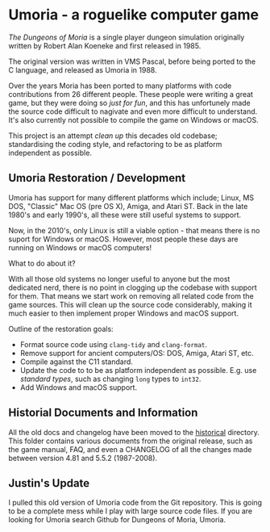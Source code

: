 # Umoria - a roguelike computer game

_The Dungeons of Moria_ is a single player dungeon simulation originally
written by Robert Alan Koeneke and first released in 1985.

The original version was written in VMS Pascal, before being ported to the
C language, and released as Umoria in 1988.

Over the years Moria has been ported to many platforms with code contributions
from 26 different people. These people were writing a great game, but they were
doing so _just for fun_, and this has unfortunely made the source code difficult
to nagivate and even more difficult to understand. It's also currently not
possible to compile the game on Windows or macOS.

This project is an attempt _clean up_ this decades old codebase; standardising
the coding style, and refactoring to be as platform independent as possible.


## Umoria Restoration / Development

Umoria has support for many different platforms which include; Linux, MS DOS,
"Classic" Mac OS (pre OS X), Amiga, and Atari ST. Back in the late 1980's and
early 1990's, all these were still useful systems to support.

Now, in the 2010's, only Linux is still a viable option - that means there is
no suport for Windows or macOS. However, most people these days are running on
Windows or macOS computers!

What to do about it?

With all those old systems no longer useful to anyone but the most dedicated
nerd, there is no point in clogging up the codebase with support for them.
That means we start work on removing all related code from the game sources.
This will clean up the source code considerably, making it much easier to
then implement proper Windows and macOS support.

Outline of the restoration goals:

  * Format source code using `clang-tidy` and `clang-format`.
  * Remove support for ancient computers/OS: DOS, Amiga, Atari ST, etc.
  * Compile against the C11 standard.
  * Update the code to to be as platform independent as possible.
    E.g. use _standard types_, such as changing `long` types to `int32`.
  * Add Windows and macOS support.


## Historial Documents and Information

All the old docs and changelog have been moved to the [historical](historical/)
directory. This folder contains various documents from the original release,
such as the game manual, FAQ, and even a CHANGELOG of all the changes made
between version 4.81 and 5.5.2 (1987-2008).

## Justin's Update

I pulled this old version of Umoria code from the Git repository.
This is going to be a complete mess while I play with large source code files. 
If you are looking for Umoria search Github for Dungeons of Moria, Umoria.